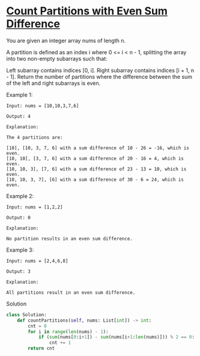 #  [Count Partitions with Even Sum Difference](https://leetcode.com/problems/count-partitions-with-even-sum-difference/description/)

You are given an integer array nums of length n.

A partition is defined as an index i where 0 <= i < n - 1, splitting the array into two non-empty subarrays such that:

Left subarray contains indices [0, i].
Right subarray contains indices [i + 1, n - 1].
Return the number of partitions where the difference between the sum of the left and right subarrays is even.

 

Example 1:
```
Input: nums = [10,10,3,7,6]

Output: 4

Explanation:

The 4 partitions are:

[10], [10, 3, 7, 6] with a sum difference of 10 - 26 = -16, which is even.
[10, 10], [3, 7, 6] with a sum difference of 20 - 16 = 4, which is even.
[10, 10, 3], [7, 6] with a sum difference of 23 - 13 = 10, which is even.
[10, 10, 3, 7], [6] with a sum difference of 30 - 6 = 24, which is even.
```
Example 2:
```
Input: nums = [1,2,2]

Output: 0

Explanation:

No partition results in an even sum difference.
```
Example 3:
```
Input: nums = [2,4,6,8]

Output: 3

Explanation:

All partitions result in an even sum difference.
```
Solution
```python
class Solution:
    def countPartitions(self, nums: List[int]) -> int:
        cnt = 0
        for i in range(len(nums) - 1):
            if (sum(nums[0:i+1]) - sum(nums[i+1:len(nums)])) % 2 == 0:
                cnt += 1
        return cnt
        
```
